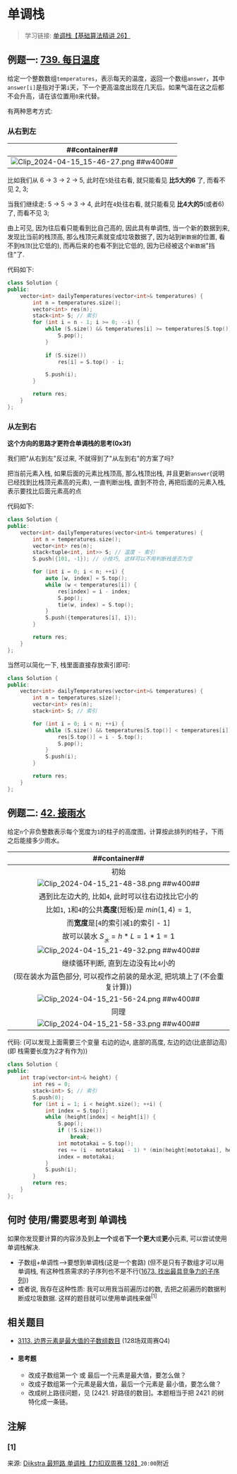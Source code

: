 # 单调栈
> 学习链接: [单调栈【基础算法精讲 26】](https://www.bilibili.com/video/BV1VN411J7S7/)

## 例题一: [739. 每日温度](https://leetcode.cn/problems/daily-temperatures/description/)

给定一个整数数组`temperatures`，表示每天的温度，返回一个数组`answer`，其中`answer[i]`是指对于第`i`天，下一个更高温度出现在几天后。如果气温在这之后都不会升高，请在该位置用`0`来代替。

有两种思考方式:
### 从右到左

| ##container## |
|:--:|
|![Clip_2024-04-15_15-46-27.png ##w400##](./Clip_2024-04-15_15-46-27.png)|

比如我们从 6 -> 3 -> 2 -> 5, 此时在`5`处往右看, 就只能看见 **比5大的6** 了, 而看不见 2, 3;

当我们继续走: 5 -> 5 -> 3 -> 4, 此时在`4`处往右看, 就只能看见 **比4大的5**(或者6) 了, 而看不见 3;

由上可见, 因为往后看只能看到比自己高的, 因此具有单调性, 当一个新的数据到来, 发现比当前的栈顶高, 那么栈顶元素就变成垃圾数据了, 因为站到`新数据`的位置, 看不到`栈顶`(比它低的), 而再后来的也看不到比它低的, 因为已经被这个`新数据`"挡住"了.

代码如下:

```C++
class Solution {
public:
    vector<int> dailyTemperatures(vector<int>& temperatures) {
        int n = temperatures.size();
        vector<int> res(n);
        stack<int> S; // 索引
        for (int i = n - 1; i >= 0; --i) {
            while (S.size() && temperatures[i] >= temperatures[S.top()]) {    
                S.pop();
            }
            
            if (S.size())
                res[i] = S.top() - i;

            S.push(i);
        }

        return res;
    }
};
```

### 从左到右
**这个方向的思路才更符合单调栈的思考(0x3f)**

我们把"从右到左"反过来, 不就得到了"从左到右"的方案了吗?

把当前元素入栈, 如果后面的元素比栈顶高, 那么栈顶出栈, 并且更新`answer`(说明已经找到比栈顶元素高的元素), 一直判断出栈, 直到不符合, 再把后面的元素入栈, 表示要找比后面元素高的点

代码如下:

```C++
class Solution {
public:
    vector<int> dailyTemperatures(vector<int>& temperatures) {
        int n = temperatures.size();
        vector<int> res(n);
        stack<tuple<int, int>> S; // 温度 - 索引
        S.push({101, -1}); // 小技巧, 这样可以不用判断栈是否为空

        for (int i = 0; i < n; ++i) {
            auto [w, index] = S.top();
            while (w < temperatures[i]) {
                res[index] = i - index;
                S.pop();
                tie(w, index) = S.top();
            }
            S.push({temperatures[i], i});
        }

        return res;
    }
};
```

当然可以简化一下, 栈里面直接存放索引即可:

```C++
class Solution {
public:
    vector<int> dailyTemperatures(vector<int>& temperatures) {
        int n = temperatures.size();
        vector<int> res(n);
        stack<int> S; // 索引

        for (int i = 0; i < n; ++i) {
            while (S.size() && temperatures[S.top()] < temperatures[i]) {
                res[S.top()] = i - S.top();
                S.pop();
            }
            S.push(i);
        }

        return res;
    }
};
```

## 例题二: [42. 接雨水](https://leetcode.cn/problems/trapping-rain-water/description/)

给定`n`个非负整数表示每个宽度为`1`的柱子的高度图，计算按此排列的柱子，下雨之后能接多少雨水。

| ##container## |
|:--:|
|初始|
|![Clip_2024-04-15_21-48-38.png ##w400##](./Clip_2024-04-15_21-48-38.png)|
|遇到比左边大的, 比如`4`, 此时可以往右边找比它小的|
|比如`1`, `1`和`4`的公共**高度**(短板)是 $min(1, 4)=1$, |
|而**宽度**是[`4`的索引减`1`的索引 - 1]|
|故可以装水 $S_{_水}=h*L=1*1=1$|
|![Clip_2024-04-15_21-49-32.png ##w400##](./Clip_2024-04-15_21-49-32.png)|
|继续循环判断, 直到左边没有比`4`小的|
|(现在装水为蓝色部分, 可以视作之前装的是水泥, 把坑填上了(不会重复计算))|
|![Clip_2024-04-15_21-56-24.png ##w400##](./Clip_2024-04-15_21-56-24.png)|
|同理|
|![Clip_2024-04-15_21-58-33.png ##w400##](./Clip_2024-04-15_21-58-33.png)|

代码: (可以发现上面需要三个变量 右边的边`4`, 底部的高度, 左边的边(比底部边高)(即 栈需要长度为2才有作为))

```C++
class Solution {
public:
    int trap(vector<int>& height) {
        int res = 0;
        stack<int> S; // 索引
        S.push(0);
        for (int i = 1; i < height.size(); ++i) {
            int index = S.top();
            while (height[index] < height[i]) {
                S.pop();
                if (!S.size())
                    break;
                int mototakai = S.top();
                res += (i - mototakai - 1) * (min(height[mototakai], height[i]) - height[index]);
                index = mototakai;
            }
            S.push(i);
        }
        return res;
    }
};
```

## 何时 使用/需要思考到 单调栈
如果你发现要计算的内容涉及到**上一个**或者**下一个更大**或**更小**元素, 可以尝试使用单调栈解决.

- 子数组+单调性-->要想到单调栈(这是一个套路) (但不是只有子数组才可以用单调栈, 有这种性质需求的子序列也不是不行([1673. 找出最具竞争力的子序列](https://leetcode.cn/problems/find-the-most-competitive-subsequence/)))
- 或者说, 我存在这种性质: 我可以用我当前遍历过的数, 去把之前遍历的数据判断成垃圾数据. 这样的题目就可以使用单调栈来做<sup>[1]</sup>


## 相关题目
- [3113. 边界元素是最大值的子数组数目](https://leetcode.cn/problems/find-the-number-of-subarrays-where-boundary-elements-are-maximum/) (128场双周赛Q4)
- #### 思考题
    - 改成子数组第一个 或 最后一个元素是最大值，要怎么做？
    - 改成子数组第一个元素是最大值，最后一个元素是 最小值，要怎么做？
    - 改成树上路径问题，见 [2421. 好路径的数目]。本题相当于把 2421 的树特化成一条链。

## 注解
### [1]
来源: [Dijkstra 最短路 单调栈【力扣双周赛 128】](https://www.bilibili.com/video/BV1et42177VM/)`20:00`附近